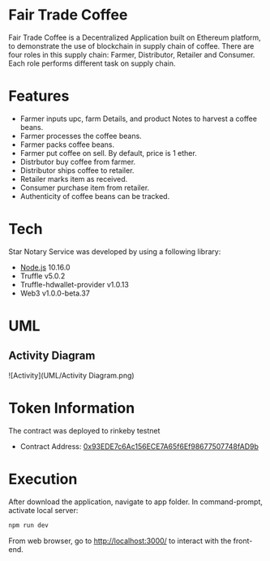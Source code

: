 # Fair Trade Coffee

Fair Trade Coffee is a Decentralized Application built on Ethereum platform, to demonstrate the use of blockchain in supply chain of coffee. There are four roles in this supply chain: Farmer, Distributor, Retailer and Consumer. Each role performs different task on supply chain.

# Features
- Farmer inputs upc, farm Details, and product Notes to harvest a coffee beans.
- Farmer processes the coffee beans.
- Farmer packs coffee beans.
- Farmer put coffee on sell. By default, price is 1 ether.
- Distrbutor buy coffee from farmer.
- Distributor ships coffee to retailer.
- Retailer marks item as received.
- Consumer purchase item from retailer.
- Authenticity of coffee beans can be tracked.

# Tech
Star Notary Service was developed by using a following library:
- [Node.js](https://nodejs.org/en/) 10.16.0
- Truffle v5.0.2
- Truffle-hdwallet-provider v1.0.13
- Web3 v1.0.0-beta.37

# UML

## Activity Diagram

![Activity](UML/Activity Diagram.png)

# Token Information
The contract was deployed to rinkeby testnet

- Contract Address: [0x93EDE7c6Ac156ECE7A65f6Ef98677507748fAD9b](https://rinkeby.etherscan.io/address/0x93ede7c6ac156ece7a65f6ef98677507748fad9b)

# Execution
After download the application, navigate to app folder. In command-prompt, activate local server:
```sh
npm run dev
```
From web browser, go to [http://localhost:3000/](http://localhost:3000/) to interact with the front-end.